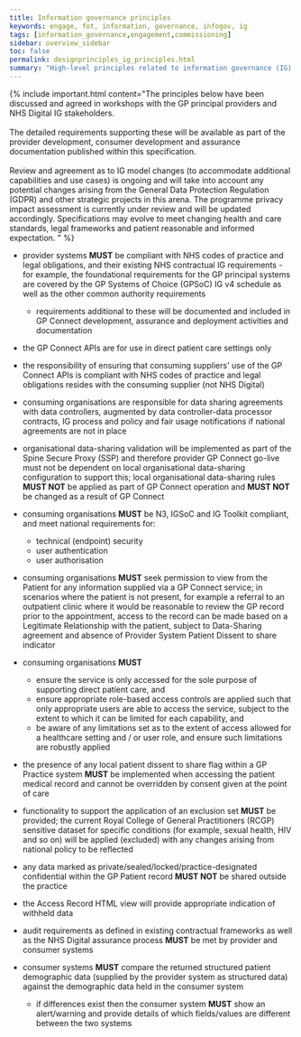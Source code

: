 ```yaml
---
title: Information governance principles
keywords: engage, fot, information, governance, infogov, ig
tags: [information_governance,engagement,commissioning]
sidebar: overview_sidebar
toc: false
permalink: designprinciples_ig_principles.html
summary: "High-level principles related to information governance (IG) of data within the system"
---
```


{% include important.html content="The principles below have been discussed and agreed in workshops with the GP principal providers and NHS Digital IG stakeholders.<br/><br/>
The detailed requirements supporting these will be available as part of the provider development, consumer development and assurance documentation published within this specification.<br/><br/>
Review and agreement as to IG model changes (to accommodate additional capabilities and use cases) is ongoing and will take into account any potential changes arising from the General Data Protection Regulation (GDPR) and other strategic projects in this arena. The programme privacy impact assessment is currently under review and will be updated accordingly.  Specifications may evolve to meet changing health and care standards, legal frameworks and patient reasonable and informed expectation.
" %}


- provider systems **MUST** be compliant with NHS codes of practice and legal obligations, and their existing NHS contractual IG requirements - for example, the foundational requirements for the GP principal systems are covered by the GP Systems of Choice (GPSoC) IG v4 schedule as well as the other common authority requirements
  - requirements additional to these will be documented and included in GP Connect development, assurance and deployment activities and documentation  

- the GP Connect APIs are for use in direct patient care settings only

- the responsibility of ensuring that consuming suppliers' use of the GP Connect APIs is compliant with NHS codes of practice and legal obligations resides with the consuming supplier (not NHS Digital)

- consuming organisations are responsible for data sharing agreements with data controllers, augmented by data controller-data processor contracts, IG process and policy and fair usage notifications if national agreements are not in place

- organisational data-sharing validation will be implemented as part of the Spine Secure Proxy (SSP) and therefore provider GP Connect go-live must not be dependent on local organisational data-sharing configuration to support this;  local organisational data-sharing rules **MUST NOT** be applied as part of GP Connect operation and **MUST NOT** be changed as a result of GP Connect

- consuming organisations **MUST** be N3, IGSoC and IG Toolkit compliant, and meet national requirements for:
  - technical (endpoint) security
  - user authentication
  - user authorisation

- consuming organisations **MUST** seek permission to view from the Patient for any information supplied via a GP Connect service; in scenarios where the patient is not present, for example a referral to an outpatient clinic where it would be reasonable to review the GP record prior to the appointment, access to the record can be made based on a Legitimate Relationship with the patient, subject to Data-Sharing agreement and absence of Provider System Patient Dissent to share indicator

- consuming organisations **MUST**
  - ensure the service is only accessed for the sole purpose of supporting direct patient care, and
  - ensure appropriate role-based access controls are applied such that only appropriate users are able to access the service, subject to the extent to which it can be limited for each capability, and
  - be aware of any limitations set as to the extent of access allowed for a healthcare setting and / or user role, and ensure such limitations are robustly applied

- the presence of any local patient dissent to share flag within a GP Practice system **MUST** be implemented when accessing the patient medical record and cannot be overridden by consent given at the point of care

- functionality to support the application of an exclusion set **MUST** be provided;  the current Royal College of General Practitioners (RCGP) sensitive dataset for specific conditions (for example, sexual health, HIV and so on) will be applied (excluded) with any changes arising from national policy to be reflected

- any data marked as private/sealed/locked/practice-designated confidential within the GP Patient record **MUST NOT** be shared outside the practice

- the Access Record HTML view will provide appropriate indication of withheld data

- audit requirements as defined in existing contractual frameworks as well as the NHS Digital assurance process **MUST** be met by provider and consumer systems

- consumer systems **MUST** compare the returned structured patient demographic data (supplied by the provider system as structured data) against the demographic data held in the consumer system
  - if differences exist then the consumer system **MUST** show an alert/warning and provide details of which fields/values are different between the two systems
